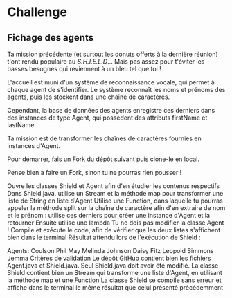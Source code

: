 # Challenge
## Fichage des agents
Ta mission précédente (et surtout les donuts offerts à la dernière réunion) t'ont rendu populaire au *S.H.I.E.L.D*... Mais pas assez pour t'éviter les basses besognes qui reviennent à un bleu tel que toi !

L'accueil est muni d'un système de reconnaissance vocale, qui permet à chaque agent de s'identifier. Le système reconnaît les noms et prénoms des agents, puis les stockent dans une chaîne de caractères.

Cependant, la base de données des agents enregistre ces derniers dans des instances de type Agent, qui possèdent des attributs firstName et lastName.

Ta mission est de transformer les chaînes de caractères fournies en instances d'Agent.

Pour démarrer, fais un Fork du dépôt suivant puis clone-le en local.

Pense bien à faire un Fork, sinon tu ne pourras rien pousser !

Ouvre les classes Shield et Agent afin d'en étudier les contenus respectifs
Dans Shield.java, utilise un Stream et la méthode map pour transformer une liste de String en liste d'Agent
Utilise une Function, dans laquelle tu pourras appeler la méthode split sur la chaîne de caractère afin d'en extraire de nom et le prénom : utilise ces derniers pour créer une instance d'Agent et la retourner
Ensuite utilise une lambda
Tu ne dois pas modifier la classe Agent !
Compile et exécute le code, afin de vérifier que les deux listes s'affichent bien dans le terminal
Résultat attendu lors de l'exécution de Shield :

Agents:
Coulson Phil
May Melinda
Johnson Daisy
Fitz Leopold
Simmons Jemma
Critères de validation
Le dépôt GitHub contient bien les fichiers Agent.java et Shield.java. Seul Shield.java doit avoir été modifié.
La classe Shield contient bien un Stream qui transforme une liste d'Agent, en utilisant la méthode map et une Function
La classe Shield se compile sans erreur et affiche dans le terminal le même résultat que celui présenté précédemment
